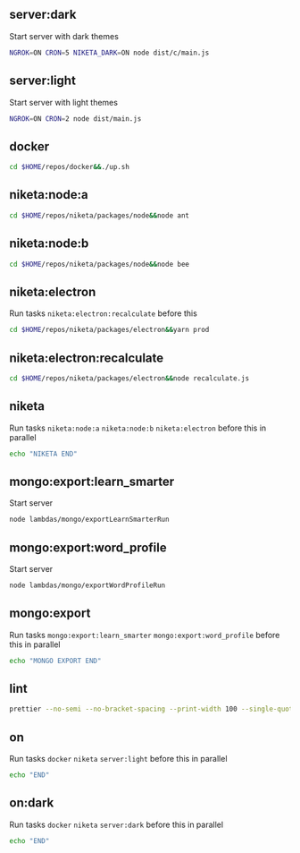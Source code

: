 ## server:dark

Start server with dark themes

```bash
NGROK=ON CRON=5 NIKETA_DARK=ON node dist/c/main.js
```

## server:light

Start server with light themes

```bash
NGROK=ON CRON=2 node dist/main.js
```

## docker

```bash
cd $HOME/repos/docker&&./up.sh
```

## niketa:node:a

```bash
cd $HOME/repos/niketa/packages/node&&node ant
```

## niketa:node:b

```bash
cd $HOME/repos/niketa/packages/node&&node bee
```

## niketa:electron

Run tasks `niketa:electron:recalculate` before this

```bash
cd $HOME/repos/niketa/packages/electron&&yarn prod
```

## niketa:electron:recalculate

```bash
cd $HOME/repos/niketa/packages/electron&&node recalculate.js
```

## niketa

Run tasks `niketa:node:a` `niketa:node:b` `niketa:electron` before this in parallel

```bash
echo "NIKETA END"
```

## mongo:export:learn_smarter

Start server

```bash
node lambdas/mongo/exportLearnSmarterRun
```

## mongo:export:word_profile

Start server

```bash
node lambdas/mongo/exportWordProfileRun
```

## mongo:export

Run tasks `mongo:export:learn_smarter` `mongo:export:word_profile` before this in parallel

```bash
echo "MONGO EXPORT END"
```

## lint

```bash
prettier --no-semi --no-bracket-spacing --print-width 100 --single-quote --no-bracket-spacing --trailing-comma es5 --write "src/**/*.ts" "test/**/*.ts"
```

## on

Run tasks `docker` `niketa` `server:light` before this in parallel

```bash
echo "END"
```

## on:dark

Run tasks `docker` `niketa` `server:dark` before this in parallel

```bash
echo "END"
```
